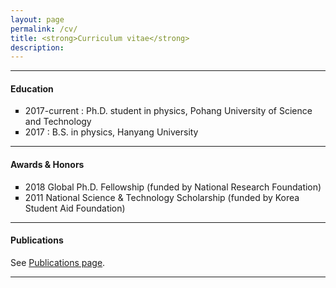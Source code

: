 ```yaml
---
layout: page
permalink: /cv/
title: <strong>Curriculum vitae</strong>
description: 
---
```


<hr/>

<h4>Education</h4>

<ul type = "square">
   <li>2017-current : Ph.D. student in physics, Pohang University of Science and Technology</li>
   <li>2017 : B.S. in physics, Hanyang University</li>
</ul>

<hr/>

<h4>Awards & Honors</h4>

<ul type = "square">
   <li>2018 Global Ph.D. Fellowship (funded by National Research Foundation)</li>
   <li>2011 National Science & Technology Scholarship (funded by Korea Student Aid Foundation)</li>
</ul>

<hr/>

<h4>Publications</h4>

See [Publications page](/publications/).

<hr/>
